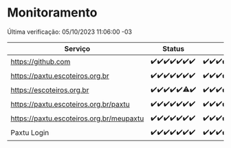 # Monitoramento

Última verificação: 05/10/2023 11:06:00 -03

|Serviço|Status|Últimas 24h|
|---|---|---|
|https://github.com|<span title="2023-09-28: OK=24">✔️</span><span title="2023-09-29: OK=24">✔️</span><span title="2023-09-30: OK=24">✔️</span><span title="2023-10-01: OK=24">✔️</span><span title="2023-10-02: OK=24">✔️</span><span title="2023-10-03: OK=24">✔️</span><span title="2023-10-04: OK=15">✔️</span>|<span title="04/10/2023 12:06:00 -03 : 200">✔️</span><span title="04/10/2023 13:07:00 -03 : 200">✔️</span><span title="04/10/2023 14:04:00 -03 : 200">✔️</span><span title="04/10/2023 15:08:00 -03 : 200">✔️</span><span title="04/10/2023 16:03:00 -03 : 200">✔️</span><span title="04/10/2023 17:06:00 -03 : 200">✔️</span><span title="04/10/2023 18:05:00 -03 : 200">✔️</span><span title="04/10/2023 19:04:00 -03 : 200">✔️</span><span title="04/10/2023 20:06:00 -03 : 200">✔️</span><span title="04/10/2023 21:29:00 -03 : 200">✔️</span><span title="04/10/2023 22:43:00 -03 : 200">✔️</span><span title="04/10/2023 23:17:00 -03 : 200">✔️</span><span title="05/10/2023 00:06:00 -03 : 200">✔️</span><span title="05/10/2023 01:07:00 -03 : 200">✔️</span><span title="05/10/2023 02:05:00 -03 : 200">✔️</span><span title="05/10/2023 03:08:00 -03 : 200">✔️</span><span title="05/10/2023 04:05:00 -03 : 200">✔️</span><span title="05/10/2023 05:08:00 -03 : 200">✔️</span><span title="05/10/2023 06:06:00 -03 : 200">✔️</span><span title="05/10/2023 07:07:00 -03 : 200">✔️</span><span title="05/10/2023 08:03:00 -03 : 200">✔️</span><span title="05/10/2023 09:11:00 -03 : 200">✔️</span><span title="05/10/2023 10:11:00 -03 : 200">✔️</span><span title="05/10/2023 11:06:00 -03 : 200">✔️</span>|
|https://paxtu.escoteiros.org.br|<span title="2023-09-28: OK=24">✔️</span><span title="2023-09-29: OK=24">✔️</span><span title="2023-09-30: OK=24">✔️</span><span title="2023-10-01: OK=24">✔️</span><span title="2023-10-02: OK=24">✔️</span><span title="2023-10-03: OK=24">✔️</span><span title="2023-10-04: OK=15">✔️</span>|<span title="04/10/2023 12:06:00 -03 : 200">✔️</span><span title="04/10/2023 13:07:00 -03 : 200">✔️</span><span title="04/10/2023 14:04:00 -03 : 200">✔️</span><span title="04/10/2023 15:08:00 -03 : 200">✔️</span><span title="04/10/2023 16:03:00 -03 : 200">✔️</span><span title="04/10/2023 17:06:00 -03 : 200">✔️</span><span title="04/10/2023 18:05:00 -03 : 200">✔️</span><span title="04/10/2023 19:04:00 -03 : 200">✔️</span><span title="04/10/2023 20:06:00 -03 : 200">✔️</span><span title="04/10/2023 21:29:00 -03 : 200">✔️</span><span title="04/10/2023 22:43:00 -03 : 200">✔️</span><span title="04/10/2023 23:17:00 -03 : 200">✔️</span><span title="05/10/2023 00:06:00 -03 : 200">✔️</span><span title="05/10/2023 01:07:00 -03 : 200">✔️</span><span title="05/10/2023 02:05:00 -03 : 200">✔️</span><span title="05/10/2023 03:08:00 -03 : 200">✔️</span><span title="05/10/2023 04:05:00 -03 : 200">✔️</span><span title="05/10/2023 05:08:00 -03 : 200">✔️</span><span title="05/10/2023 06:06:00 -03 : 200">✔️</span><span title="05/10/2023 07:07:00 -03 : 200">✔️</span><span title="05/10/2023 08:03:00 -03 : 200">✔️</span><span title="05/10/2023 09:11:00 -03 : 200">✔️</span><span title="05/10/2023 10:11:00 -03 : 200">✔️</span><span title="05/10/2023 11:06:00 -03 : 200">✔️</span>|
|https://escoteiros.org.br|<span title="2023-09-28: OK=24">✔️</span><span title="2023-09-29: OK=24">✔️</span><span title="2023-09-30: OK=24">✔️</span><span title="2023-10-01: OK=24">✔️</span><span title="2023-10-02: OK=24">✔️</span><span title="2023-10-03: OK=23, Falhas=1">⚠️</span><span title="2023-10-04: OK=15">✔️</span>|<span title="04/10/2023 12:06:00 -03 : 200">✔️</span><span title="04/10/2023 13:07:00 -03 : 200">✔️</span><span title="04/10/2023 14:04:00 -03 : 200">✔️</span><span title="04/10/2023 15:08:00 -03 : 200">✔️</span><span title="04/10/2023 16:03:00 -03 : 200">✔️</span><span title="04/10/2023 17:06:00 -03 : 200">✔️</span><span title="04/10/2023 18:05:00 -03 : 200">✔️</span><span title="04/10/2023 19:04:00 -03 : 200">✔️</span><span title="04/10/2023 20:06:00 -03 : 200">✔️</span><span title="04/10/2023 21:29:00 -03 : 200">✔️</span><span title="04/10/2023 22:43:00 -03 : 200">✔️</span><span title="04/10/2023 23:17:00 -03 : 200">✔️</span><span title="05/10/2023 00:06:00 -03 : 200">✔️</span><span title="05/10/2023 01:07:00 -03 : 200">✔️</span><span title="05/10/2023 02:05:00 -03 : 200">✔️</span><span title="05/10/2023 03:08:00 -03 : 200">✔️</span><span title="05/10/2023 04:05:00 -03 : 200">✔️</span><span title="05/10/2023 05:09:00 -03 : 200">✔️</span><span title="05/10/2023 06:06:00 -03 : 200">✔️</span><span title="05/10/2023 07:07:00 -03 : 200">✔️</span><span title="05/10/2023 08:03:00 -03 : 200">✔️</span><span title="05/10/2023 09:11:00 -03 : 200">✔️</span><span title="05/10/2023 10:11:00 -03 : 200">✔️</span><span title="05/10/2023 11:06:00 -03 : 200">✔️</span>|
|https://paxtu.escoteiros.org.br/paxtu|<span title="2023-09-28: OK=24">✔️</span><span title="2023-09-29: OK=24">✔️</span><span title="2023-09-30: OK=24">✔️</span><span title="2023-10-01: OK=24">✔️</span><span title="2023-10-02: OK=24">✔️</span><span title="2023-10-03: OK=24">✔️</span><span title="2023-10-04: OK=15">✔️</span>|<span title="04/10/2023 12:06:00 -03 : 200">✔️</span><span title="04/10/2023 13:07:00 -03 : 200">✔️</span><span title="04/10/2023 14:04:00 -03 : 200">✔️</span><span title="04/10/2023 15:08:00 -03 : 200">✔️</span><span title="04/10/2023 16:03:00 -03 : 200">✔️</span><span title="04/10/2023 17:06:00 -03 : 200">✔️</span><span title="04/10/2023 18:05:00 -03 : 200">✔️</span><span title="04/10/2023 19:04:00 -03 : 200">✔️</span><span title="04/10/2023 20:06:00 -03 : 200">✔️</span><span title="04/10/2023 21:29:00 -03 : 200">✔️</span><span title="04/10/2023 22:43:00 -03 : 200">✔️</span><span title="04/10/2023 23:17:00 -03 : 200">✔️</span><span title="05/10/2023 00:06:00 -03 : 200">✔️</span><span title="05/10/2023 01:07:00 -03 : 200">✔️</span><span title="05/10/2023 02:05:00 -03 : 200">✔️</span><span title="05/10/2023 03:08:00 -03 : 200">✔️</span><span title="05/10/2023 04:05:00 -03 : 200">✔️</span><span title="05/10/2023 05:09:00 -03 : 200">✔️</span><span title="05/10/2023 06:06:00 -03 : 200">✔️</span><span title="05/10/2023 07:07:00 -03 : 200">✔️</span><span title="05/10/2023 08:03:00 -03 : 200">✔️</span><span title="05/10/2023 09:11:00 -03 : 200">✔️</span><span title="05/10/2023 10:11:00 -03 : 200">✔️</span><span title="05/10/2023 11:06:00 -03 : 200">✔️</span>|
|https://paxtu.escoteiros.org.br/meupaxtu|<span title="2023-09-28: OK=24">✔️</span><span title="2023-09-29: OK=24">✔️</span><span title="2023-09-30: OK=24">✔️</span><span title="2023-10-01: OK=24">✔️</span><span title="2023-10-02: OK=24">✔️</span><span title="2023-10-03: OK=24">✔️</span><span title="2023-10-04: OK=15">✔️</span>|<span title="04/10/2023 12:06:00 -03 : 200">✔️</span><span title="04/10/2023 13:07:00 -03 : 200">✔️</span><span title="04/10/2023 14:04:00 -03 : 200">✔️</span><span title="04/10/2023 15:08:00 -03 : 200">✔️</span><span title="04/10/2023 16:03:00 -03 : 200">✔️</span><span title="04/10/2023 17:06:00 -03 : 200">✔️</span><span title="04/10/2023 18:05:00 -03 : 200">✔️</span><span title="04/10/2023 19:04:00 -03 : 200">✔️</span><span title="04/10/2023 20:06:00 -03 : 200">✔️</span><span title="04/10/2023 21:29:00 -03 : 200">✔️</span><span title="04/10/2023 22:43:00 -03 : 200">✔️</span><span title="04/10/2023 23:17:00 -03 : 200">✔️</span><span title="05/10/2023 00:06:00 -03 : 200">✔️</span><span title="05/10/2023 01:07:00 -03 : 200">✔️</span><span title="05/10/2023 02:05:00 -03 : 200">✔️</span><span title="05/10/2023 03:08:00 -03 : 200">✔️</span><span title="05/10/2023 04:05:00 -03 : 200">✔️</span><span title="05/10/2023 05:09:00 -03 : 200">✔️</span><span title="05/10/2023 06:06:00 -03 : 200">✔️</span><span title="05/10/2023 07:07:00 -03 : 200">✔️</span><span title="05/10/2023 08:03:00 -03 : 200">✔️</span><span title="05/10/2023 09:11:00 -03 : 200">✔️</span><span title="05/10/2023 10:11:00 -03 : 200">✔️</span><span title="05/10/2023 11:06:00 -03 : 200">✔️</span>|
|Paxtu Login|<span title="2023-09-28: OK=24">✔️</span><span title="2023-09-29: OK=24">✔️</span><span title="2023-09-30: OK=24">✔️</span><span title="2023-10-01: OK=24">✔️</span><span title="2023-10-02: OK=24">✔️</span><span title="2023-10-03: OK=24">✔️</span><span title="2023-10-04: OK=15">✔️</span>|<span title="04/10/2023 12:06:00 -03 : 200">✔️</span><span title="04/10/2023 13:07:00 -03 : 200">✔️</span><span title="04/10/2023 14:04:00 -03 : 200">✔️</span><span title="04/10/2023 15:08:00 -03 : 200">✔️</span><span title="04/10/2023 16:03:00 -03 : 200">✔️</span><span title="04/10/2023 17:06:00 -03 : 200">✔️</span><span title="04/10/2023 18:05:00 -03 : 200">✔️</span><span title="04/10/2023 19:04:00 -03 : 200">✔️</span><span title="04/10/2023 20:06:00 -03 : 200">✔️</span><span title="04/10/2023 21:29:00 -03 : 200">✔️</span><span title="04/10/2023 22:43:00 -03 : 200">✔️</span><span title="04/10/2023 23:17:00 -03 : 200">✔️</span><span title="05/10/2023 00:06:00 -03 : 200">✔️</span><span title="05/10/2023 01:07:00 -03 : 200">✔️</span><span title="05/10/2023 02:05:00 -03 : 200">✔️</span><span title="05/10/2023 03:08:00 -03 : 200">✔️</span><span title="05/10/2023 04:05:00 -03 : 200">✔️</span><span title="05/10/2023 05:09:00 -03 : 200">✔️</span><span title="05/10/2023 06:06:00 -03 : 200">✔️</span><span title="05/10/2023 07:07:00 -03 : 200">✔️</span><span title="05/10/2023 08:03:00 -03 : 200">✔️</span><span title="05/10/2023 09:11:00 -03 : 200">✔️</span><span title="05/10/2023 10:11:00 -03 : 200">✔️</span><span title="05/10/2023 11:06:00 -03 : 200">✔️</span>|
